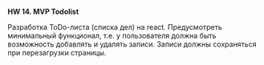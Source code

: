 **HW 14. MVP Todolist** 

Разработка ToDo-листа (списка дел) на react. Предусмотреть минимальный функционал, т.е. у пользователя должна быть возможность добавлять и удалять записи. Записи должны сохраняться при перезагрузки страницы.